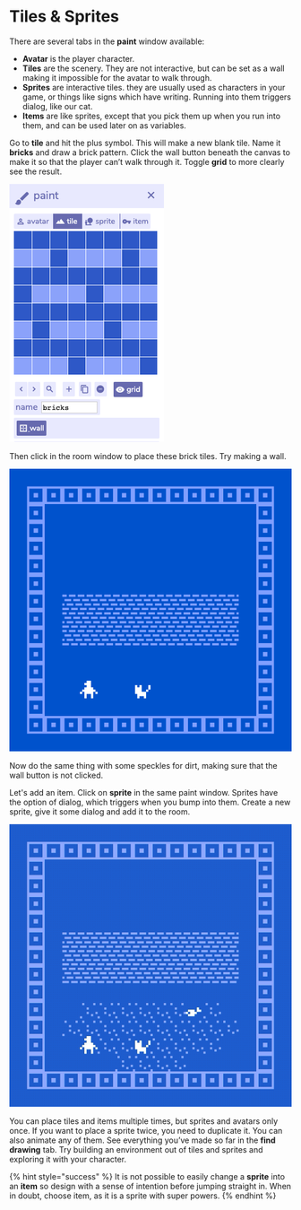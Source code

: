# Tiles & Sprites

There are several tabs in the **paint** window available:

* **Avatar** is the player character.
* **Tiles** are the scenery. They are not interactive, but can be set as a wall making it impossible for the avatar to walk through.
* **Sprites** are interactive tiles. they are usually used as characters in your game, or things like signs which have writing. Running into them triggers dialog, like our cat.
* **Items** are like sprites, except that you pick them up when you run into them, and can be used later on as variables.

Go to **tile** and hit the plus symbol. This will make a new blank tile. Name it **bricks** and draw a brick pattern. Click the wall button beneath the canvas to make it so that the player can’t walk through it. Toggle **grid** to more clearly see the result.

![](../../../.gitbook/assets/bitsy-tile.png)

Then click in the room window to place these brick tiles. Try making a wall.

![Seems impossible to break through the wall.](../../../.gitbook/assets/bitsy-wall.gif)

Now do the same thing with some speckles for dirt, making sure that the wall button is not clicked.

Let's add an item. Click on **sprite** in the same paint window. Sprites have the option of dialog, which triggers when you bump into them. Create a new sprite, give it some dialog and add it to the room.

![Weird things are lying on the ground&#x2026;](../../../.gitbook/assets/bitsy-fish%20%282%29.gif)

You can place tiles and items multiple times, but sprites and avatars only once. If you want to place a sprite twice, you need to duplicate it. You can also animate any of them. See everything you’ve made so far in the **find drawing** tab. Try building an environment out of tiles and sprites and exploring it with your character.

{% hint style="success" %}
It is not possible to easily change a **sprite** into an **item** so design with a sense of intention before jumping straight in. When in doubt, choose item, as it is a sprite with super powers.
{% endhint %}

